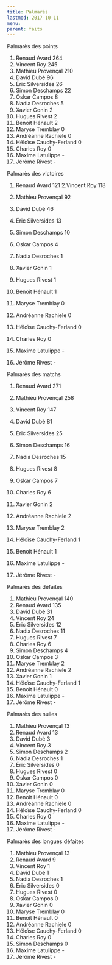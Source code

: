 ```yaml
---
title: Palmarès
lastmod: 2017-10-11
menu:
parent: faits
---
```


Palmarès des points
1. Renaud Avard            264
2. Vincent Roy               245
3. Mathieu Provençal     210
4. David Dubé                96
5. Éric Silversides           26
6. Simon Deschamps       22
7. Oskar Campos             8
8. Nadia Desroches          5
9. Xavier Gonin               2
10. Hugues Rivest             2
11. Benoit Hénault             2
12. Maryse Tremblay        0
13. Andréanne Rachiele    0
14. Héloïse Cauchy-Ferland 0
15. Charles Roy                   0
16. Maxime Latulippe       -
17. Jérôme Rivest            -

Palmarès des victoires
1. Renaud Avard             121
2.Vincent Roy                 118

3. Mathieu Provençal       92
4. David Dubé                 46
5. Éric Silversides            13
6. Simon Deschamps         10
7. Oskar Campos               4
8. Nadia Desroches            1
9. Xavier Gonin                 1
10. Hugues Rivest                1
11. Benoit Hénault                1
12. Maryse Tremblay          0
13. Andréanne Rachiele     0
14. Héloïse Cauchy-Ferland  0
15. Charles Roy                    0
16. Maxime Latulippe        -
17. Jérôme Rivest              -

Palmarès des matchs
1. Renaud Avard               271
2. Mathieu Provençal         258
3. Vincent Roy                   147
4. David Dubé                     81
5. Éric Silversides                25
6. Simon Deschamps             16
7. Nadia Desroches                15
8. Hugues Rivest                   8
9. Oskar Campos                   7

10. Charles Roy                       6
11. Xavier Gonin                     2
12. Andréanne Rachiele          2
13. Maryse Tremblay               2
14. Héloïse Cauchy-Ferland   1
15. Benoit Hénault                  1
16. Maxime Latulippe             -
17. Jérôme Rivest                   -

Palmarès des défaites
1. Mathieu Provençal               140
2. Renaud Avard                      135
3. David Dubé                          31
4. Vincent Roy                         24
5. Éric Silversides                      12
6. Nadia Desroches                     11
7. Hugues Rivest                        7
8. Charles Roy                           6
9. Simon Deschamps                  4
10. Oskar Campos                        3
11. Maryse Tremblay                    2
12. Andréanne Rachiele               2
13. Xavier Gonin                         1
14. Héloïse Cauchy-Ferland         1
15. Benoit Hénault                       0
16. Maxime Latulippe                  -
17. Jérôme Rivest                       -

Palmarès des nulles
1. Mathieu Provençal                13
2. Renaud Avard                      13
3. David Dubé                          3
4. Vincent Roy                         3
5. Simon Deschamps                2
6. Nadia Desroches                   1
7. Éric Silversides                      0
8. Hugues Rivest                       0
9. Oskar Campos                       0
10. Xavier Gonin                         0
11. Maryse Tremblay                    0
12. Benoit Hénault                       0
13. Andréanne Rachiele               0
14. Héloïse Cauchy-Ferland        0
15. Charles Roy                           0
16. Maxime Latulippe                 -
17. Jérôme Rivest                       -

Palmarès des longues défaites
1. Mathieu Provençal                13
2. Renaud Avard                      9
3. Vincent Roy                         1
4. David Dubé                          1
5. Nadia Desroches                  1
6. Éric Silversides                      0
7. Hugues Rivest                       0
8. Oskar Campos                       0
9. Xavier Gonin                         0
10. Maryse Tremblay                    0
11. Benoit Hénault                       0
12. Andréanne Rachiele               0
13. Héloïse Cauchy-Ferland        0
14. Charles Roy                            0
15. Simon Deschamps                  0
16. Maxime Latulippe                 -
17. Jérôme Rivest                       -
